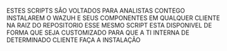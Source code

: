 ESTES SCRIPTS SÂO VOLTADOS PARA ANALISTAS CONTEGO INSTALAREM O WAZUH E SEUS COMPONENTES EM QUALQUER CLIENTE
NA RAIZ DO REPOSITORIO ESSE MESMO SCRIPT ESTA DISPONIVEL DE FORMA QUE SEJA CUSTOMIZADO PARA QUE A TI INTERNA DE DETERMINADO CLIENTE FAÇA A INSTALAÇÃO
